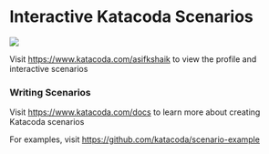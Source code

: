 # Interactive Katacoda Scenarios

[![](http://shields.katacoda.com/katacoda/asifkshaik/count.svg)](https://www.katacoda.com/asifkshaik "Get your profile on Katacoda.com")

Visit https://www.katacoda.com/asifkshaik to view the profile and interactive scenarios

### Writing Scenarios
Visit https://www.katacoda.com/docs to learn more about creating Katacoda scenarios

For examples, visit https://github.com/katacoda/scenario-example
